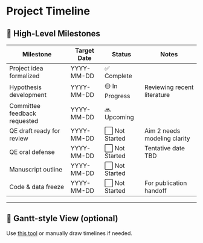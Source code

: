 # Project Timeline

## 📌 High-Level Milestones

| Milestone                     | Target Date | Status       | Notes                        |
|------------------------------|-------------|--------------|------------------------------|
| Project idea formalized      | YYYY-MM-DD  | ✅ Complete   |                              |
| Hypothesis development       | YYYY-MM-DD  | 🟡 In Progress| Reviewing recent literature  |
| Committee feedback requested | YYYY-MM-DD  | 🔜 Upcoming   |                              |
| QE draft ready for review    | YYYY-MM-DD  | ⬜ Not Started| Aim 2 needs modeling clarity |
| QE oral defense              | YYYY-MM-DD  | ⬜ Not Started| Tentative date TBD           |
| Manuscript outline           | YYYY-MM-DD  | ⬜ Not Started|                              |
| Code & data freeze           | YYYY-MM-DD  | ⬜ Not Started| For publication handoff      |

---

## 📅 Gantt-style View (optional)

Use [this tool](https://github.com/dhaitz/milestones) or manually draw timelines if needed.
